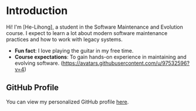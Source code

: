 # Introduction
Hi! I'm [He-Lihong], a student in the Software Maintenance 
and Evolution course. 
I expect to learn a lot about modern software maintenance 
practices and how to work with legacy systems.
- **Fun fact**: I love playing the guitar in my free time.
- **Course expectations**: To gain hands-on experience in 
maintaining and evolving software.
(https://avatars.githubusercontent.com/u/97532596?v=4) <!-- Link to the uploaded image -->
## GitHub Profile
You can view my personalized GitHub profile 
[here](https://github.com/HLHHYB).

